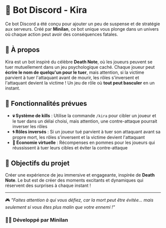 # 🤖 **Bot Discord - Kira**  

Ce bot Discord a été conçu pour ajouter un peu de suspense et de stratégie aux serveurs. Créé par **Minilan**, ce bot unique vous plonge dans un univers où chaque action peut avoir des conséquences fatales.  

## 🌟 **À propos**  

Kira est un bot inspiré du célèbre **Death Note**, où les joueurs peuvent se tuer mutuellement dans un jeu psychologique caché. Chaque joueur peut **écrire le nom de quelqu'un pour le tuer**, mais attention, si la victime parvient à tuer l'attaquant avant de mourir, les rôles s'inversent et l'attaquant devient la victime ! Un jeu de rôle où **tout peut basculer** en un instant.  

## 🚀 **Fonctionnalités prévues**  

- **💀 Système de kills** : Utilise la commande `/kira` pour cibler un joueur et le tuer dans un délai choisi, mais attention, une contre-attaque pourrait inverser les rôles  
- **🌀 Rôles inversés** : Si un joueur tué parvient à tuer son attaquant avant sa propre mort, les rôles s'inversent et la victime devient l'attaquant  
- **🍎 Économie virtuelle** : Récompenses en pommes pour les joueurs qui réussissent à tuer leurs cibles et éviter la contre-attaque  


## 🎯 **Objectifs du projet**  

Créer une expérience de jeu immersive et engageante, inspirée de **Death Note**. Le but est de créer des moments excitants et dynamiques qui réservent des surprises à chaque instant !  

---

🎮 *"Faites attention à qui vous défiez, car la mort peut être évitée... mais seulement si vous êtes plus malin que votre ennemi !"*  

### 👨‍💻 **Développé par Minilan**  
